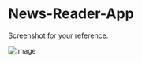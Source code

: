 # News-Reader-App

Screenshot for your reference.

![image](https://github.com/PravinKate/News-Reader-App/assets/29137209/5c02c69f-8269-475c-8339-e156eade2af7)
